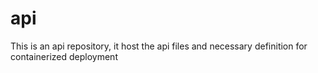 # api
This is an api repository, it host the api files and necessary definition for containerized deployment
